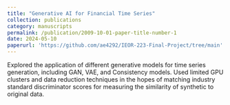```yaml
---
title: "Generative AI for Financial Time Series"
collection: publications
category: manuscripts
permalink: /publication/2009-10-01-paper-title-number-1
date: 2024-05-10
paperurl: 'https://github.com/ae4292/IEOR-223-Final-Project/tree/main'
---
```


Explored the application of different generative models for time series generation, including GAN, VAE, and
Consistency models. Used limited GPU clusters and data reduction techniques in the hopes of matching industry
standard discriminator scores for measuring the similarity of synthetic to original data.
